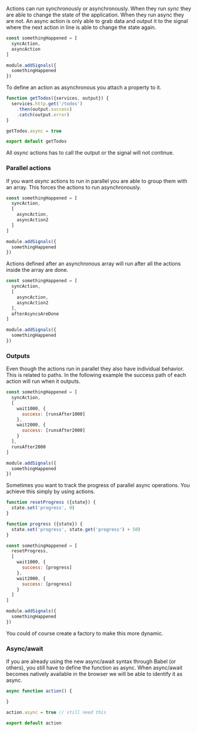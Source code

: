 Actions can run synchronously or asynchronously. When they run *sync* they are able to change the state of the application. When they run async they are not. An async action is only able to grab data and output it to the signal where the next action in line is able to change the state again.

```javascript
const somethingHappened = [
  syncAction,
  asyncAction
]

module.addSignals({
  somethingHappened
})
```

To define an action as asynchronous you attach a property to it.

```javascript
function getTodos({services, output}) {
  services.http.get('/todos')
    .then(output.success)
    .catch(output.error)
}

getTodos.async = true

export default getTodos
```

All *async* actions has to call the output or the signal will not continue.

### Parallel actions

If you want *async* actions to run in parallel you are able to group them with an array. This forces the actions to run asynchronously.

```javascript
const somethingHappened = [
  syncAction,
  [
    asyncAction,
    asyncAction2
  ]
]

module.addSignals({
  somethingHappened
})
```

Actions defined after an asynchronous array will run after all the actions inside the array are done.

```javascript
const somethingHappened = [
  syncAction,
  [
    asyncAction,
    asyncAction2
  ],
  afterAsyncsAreDone
]

module.addSignals({
  somethingHappened
})
```

### Outputs

Even though the actions run in parallel they also have individual behavior. This is related to paths. In the following example the success path of each action will run when it outputs.

```javascript
const somethingHappened = [
  syncAction,
  [
    wait1000, {
      success: [runsAfter1000]
    },
    wait2000, {
      success: [runsAfter2000]
    }
  ],
  runsAfter2000
]

module.addSignals({
  somethingHappened
})
```

Sometimes you want to track the progress of parallel async operations. You achieve this simply by using actions.

```javascript
function resetProgress ({state}) {
  state.set('progress', 0)
}

function progress ({state}) {
  state.set('progress', state.get('progress') + 50)
}

const somethingHappened = [
  resetProgress,
  [
    wait1000, {
      success: [progress]
    },
    wait2000, {
      success: [progress]
    }
  ]
]

module.addSignals({
  somethingHappened
})
```

You could of course create a factory to make this more dynamic.

### Async/await
If you are already using the new async/await syntax through Babel (or others), you still have to define the function as async. When async/await becomes natively available in the browser we will be able to identify it as async.

```js
async function action() {

}

action.async = true // still need this

export default action
```
